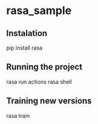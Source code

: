 # rasa_sample
## Instalation
pip install rasa
## Running the project
rasa run actions
rasa shell
## Training new versions
rasa train
